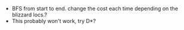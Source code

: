 - BFS from start to end. change the cost each time depending on the blizzard locs.?
- This probably won't work, try D*?